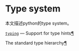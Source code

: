 # Type system

本文描述python的type system。

[`typing`](https://docs.python.org/3/library/typing.html#module-typing) — Support for type hints[¶](https://docs.python.org/3/library/typing.html#module-typing)

The standard type hierarchy[¶](https://docs.python.org/3/reference/datamodel.html#the-standard-type-hierarchy)